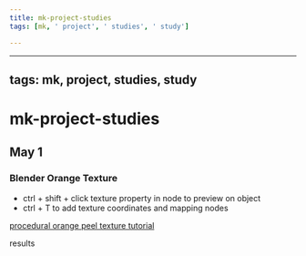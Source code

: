 ```yaml
---
title: mk-project-studies
tags: [mk, ' project', ' studies', ' study']

---
```


---
tags: mk, project, studies, study
---

# mk-project-studies

## May 1

### Blender Orange Texture

- ctrl + shift + click texture property in node to preview on object
- ctrl + T to add texture coordinates and mapping nodes


[procedural orange peel texture tutorial](https://www.youtube.com/watch?v=nB0WfWH3Or0)

results




